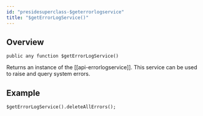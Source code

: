 ```yaml
---
id: "presidesuperclass-$geterrorlogservice"
title: "$getErrorLogService()"
---
```



## Overview




```luceescript
public any function $getErrorLogService()
```

Returns an instance of the [[api-errorlogservice]]. This service
can be used to raise and query system errors.


## Example


```luceescript
$getErrorLogService().deleteAllErrors();
```

